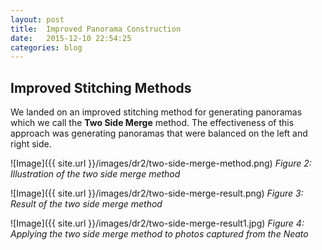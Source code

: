 ```yaml
---
layout: post
title:  Improved Panorama Construction
date:   2015-12-10 22:54:25
categories: blog
---
```


## Improved Stitching Methods

We landed on an improved stitching method for generating panoramas which we call the __Two Side Merge__ method.  The effectiveness of this approach was generating panoramas that were balanced on the left and right side.

![Image]({{ site.url }}/images/dr2/two-side-merge-method.png)
_Figure 2: Illustration of the two side merge method_

![Image]({{ site.url }}/images/dr2/two-side-merge-result.png)
_Figure 3: Result of the two side merge method_

![Image]({{ site.url }}/images/dr2/two-side-merge-result1.jpg)
_Figure 4: Applying the two side merge method to photos captured from the Neato_
